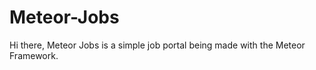 Meteor-Jobs
===========

Hi there, Meteor Jobs is a simple job portal being made with the Meteor Framework.

